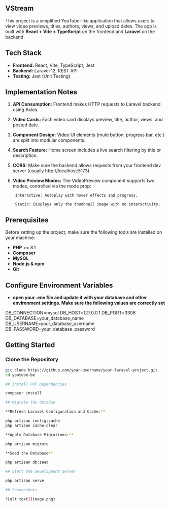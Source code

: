 ## VStream

This project is a simplified YouTube-like application that allows users to view video previews, titles, authors, views, and upload dates. The app is built with **React + Vite + TypeScript** on the frontend and **Laravel** on the backend.

## Tech Stack

- **Frontend:** React, Vite, TypeScript, Jest
- **Backend:** Laravel 12, REST API
- **Testing:** Jest (Unit Testing)

## Implementation Notes

1. **API Consumption:** Frontend makes HTTP requests to Laravel backend using Axios.

2. **Video Cards:** Each video card displays preview, title, author, views, and posted date.

3. **Component Design:** Video UI elements (mute button, progress bar, etc.) are split into modular components.

4. **Search Feature:** Home screen includes a live search filtering by title or description.

5. **CORS:** Make sure the backend allows requests from your frontend dev server (usually http://localhost:5173).

6. **Video Preview Modes:** The VideoPreview component supports two modes, controlled via the mode prop:

        Interactive: Autoplay with hover effects and progress.

        Static: Displays only the thumbnail image with no interactivity.

##  Prerequisites

Before setting up the project, make sure the following tools are installed on your machine:

- **PHP** >= 8.1
- **Composer** 
- **MySQL** 
- **Node.js & npm** 
- **Git** 

## Configure Environment Variables

- **open your .env file and update it with your database and other environment settings. Make sure the following values are correctly set**

DB_CONNECTION=mysql
DB_HOST=127.0.0.1
DB_PORT=3306
DB_DATABASE=your_database_name
DB_USERNAME=your_database_username
DB_PASSWORD=your_database_password

##  Getting Started

### Clone the Repository
```bash
git clone https://github.com/your-username/your-laravel-project.git
cd youtube-be

## Install PHP Dependencies

composer install

## Migrate the databse

**Refresh Laravel Configuration and Cache:**

php artisan config:cache  
php artisan cache:clear

**Apply Database Migrations:**

php artisan migrate

**Seed the Database**

php artisan db:seed

## Start the Development Server

php artisan serve

## Screenshots

![alt text](image.png)